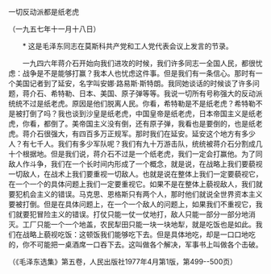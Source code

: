 一切反动派都是纸老虎

（一九五七年十一月十八日）



　　* 这是毛泽东同志在莫斯科共产党和工人党代表会议上发言的节录。 



　　一九四六年蒋介石开始向我们进攻的时候，我们许多同志一全国人民，都很忧虑：战争是不是能够打赢？我本人也忧虑这件事。但是我们有一条信心。那时有一个美国记者到了延安，名字叫安娜·路易斯·斯特朗。我同她谈话的时候谈了许多问题，蒋介石、希特勒、日本、美国、原子弹等等。我说一切所有号称强大的反动派统统不过是纸老虎。原因是他们脱离人民。你看，希特勒是不是纸老虎？希特勒不是被打倒了吗？我也谈到沙皇是纸老虎，中国皇帝是纸老虎，日本帝国主义是纸老虎，你看，都倒了。美帝国主义没有倒，还有原子弹，我看也是要倒的，也是纸老虎。蒋介石很强大，有四百多万正规军。那时我们在延安。延安这个地方有多少人？有七千人。我们有多少军队呢？我们有九十万游击队，统统被蒋介石分割成几十个根据地。但是我们说，蒋介石不过是一个纸老虎，我们一定会打赢他。为了同敌人作斗争，我们在一个长时间内形成了一个概念，就是说，在战略上我们要藐视一切敌人，在战术上我们要重视一切敌人。也就是说在整体上我们一定要藐视它，在一个一个的具体问题上我们一定要重视它。如果不是在整体上藐视敌人，我们就要犯机会主义的错误。马克思、恩格斯只有两个人，那时他们就说全世界资本主义要被打倒。但是在具体问题上，在一个一个敌人的问题上，如果我们不重视它，我们就要犯冒险主义的错误。打仗只能一仗一仗地打，敌人只能一部分一部分地消灭。工厂只能一个一个地盖，农民犁田只能一块一块地犁，就是吃饭也是如此。我们在战略上藐视吃饭：这顿饭我们能够吃下去。但是具体地吃，却是一口口地吃的，你不可能把一桌酒席一口吞下去。这叫做各个解决，军事书上叫做各个击破。 



（《毛泽东选集》第五卷，人民出版社1977年4月第1版，第499--500页） 



